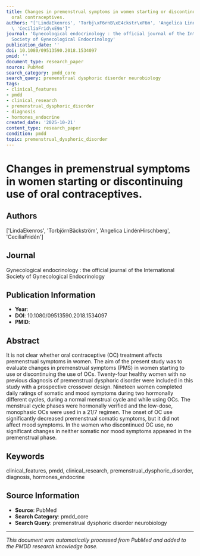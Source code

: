 ```yaml
---
title: Changes in premenstrual symptoms in women starting or discontinuing use of
  oral contraceptives.
authors: "['LindaEkenros', 'Torbj\xF6rnB\xE4ckstr\xF6m', 'Angelica Lind\xE9nHirschberg',\
  \ 'CeciliaFrid\xE9n']"
journal: 'Gynecological endocrinology : the official journal of the International
  Society of Gynecological Endocrinology'
publication_date: ''
doi: 10.1080/09513590.2018.1534097
pmid: ''
document_type: research_paper
source: PubMed
search_category: pmdd_core
search_query: premenstrual dysphoric disorder neurobiology
tags:
- clinical_features
- pmdd
- clinical_research
- premenstrual_dysphoric_disorder
- diagnosis
- hormones_endocrine
created_date: '2025-10-21'
content_type: research_paper
condition: pmdd
topic: premenstrual_dysphoric_disorder
---
```


# Changes in premenstrual symptoms in women starting or discontinuing use of oral contraceptives.

## Authors
['LindaEkenros', 'TorbjörnBäckström', 'Angelica LindénHirschberg', 'CeciliaFridén']

## Journal
Gynecological endocrinology : the official journal of the International Society of Gynecological Endocrinology

## Publication Information
- **Year**: 
- **DOI**: 10.1080/09513590.2018.1534097
- **PMID**: 

## Abstract
It is not clear whether oral contraceptive (OC) treatment affects premenstrual symptoms in women. The aim of the present study was to evaluate changes in premenstrual symptoms (PMS) in women starting to use or discontinuing the use of OCs. Twenty-four healthy women with no previous diagnosis of premenstrual dysphoric disorder were included in this study with a prospective crossover design. Nineteen women completed daily ratings of somatic and mood symptoms during two hormonally different cycles, during a normal menstrual cycle and while using OCs. The menstrual cycle phases were hormonally verified and the low-dose, monophasic OCs were used in a 21/7 regimen. The onset of OC use significantly decreased premenstrual somatic symptoms, but it did not affect mood symptoms. In the women who discontinued OC use, no significant changes in neither somatic nor mood symptoms appeared in the premenstrual phase.

## Keywords
clinical_features, pmdd, clinical_research, premenstrual_dysphoric_disorder, diagnosis, hormones_endocrine

## Source Information
- **Source**: PubMed
- **Search Category**: pmdd_core
- **Search Query**: premenstrual dysphoric disorder neurobiology

---
*This document was automatically processed from PubMed and added to the PMDD research knowledge base.*
